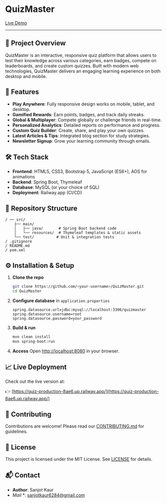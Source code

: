# QuizMaster

[Live Demo](https://quiz-production-8ae6.up.railway.app/)

---

## 🚀 Project Overview

QuizMaster is an interactive, responsive quiz platform that allows users to test their knowledge across various categories, earn badges, compete on leaderboards, and create custom quizzes. Built with modern web technologies, QuizMaster delivers an engaging learning experience on both desktop and mobile.

## 🌟 Features

* **Play Anywhere**: Fully responsive design works on mobile, tablet, and desktop.
* **Gamified Rewards**: Earn points, badges, and track daily streaks.
* **Global & Multiplayer**: Compete globally or challenge friends in real-time.
* **Personalized Analytics**: Detailed reports on performance and progress.
* **Custom Quiz Builder**: Create, share, and play your own quizzes.
* **Latest Articles & Tips**: Integrated blog section for study strategies.
* **Newsletter Signup**: Grow your learning community through emails.

## 🛠️ Tech Stack

* **Frontend**: HTML5, CSS3, Bootstrap 5, JavaScript (ES6+), AOS for animations
* **Backend**: Spring Boot, Thymeleaf
* **Database**: MySQL (or your choice of SQL)
* **Deployment**: Railway.app (CI/CD)

## 📂 Repository Structure

```
/ ── src/
    ├── main/
    │   ├── java/       # Spring Boot backend code
    │   └── resources/  # Thymeleaf templates & static assets
    └── test/          # Unit & integration tests
/ .gitignore
/ README.md
/ pom.xml
```

## ⚙️ Installation & Setup

1. **Clone the repo**

   ```bash
   git clone https://github.com/<your-username>/QuizMaster.git
   cd QuizMaster
   ```
2. **Configure database** in `application.properties`

   ```properties
   spring.datasource.url=jdbc:mysql://localhost:3306/quizmaster
   spring.datasource.username=root
   spring.datasource.password=your_password
   ```
3. **Build & run**

   ```bash
   mvn clean install
   mvn spring-boot:run
   ```
4. **Access**
   Open [http://localhost:8080](http://localhost:8080) in your browser.

## 📈 Live Deployment

Check out the live version at:

👉 [https://quiz-production-8ae6.up.railway.app/](https://quiz-production-8ae6.up.railway.app/)

## 🤝 Contributing

Contributions are welcome! Please read our [CONTRIBUTING.md](CONTRIBUTING.md) for guidelines.

## 📜 License

This project is licensed under the MIT License. See [LICENSE](LICENSE) for details.

## 📬 Contact

* **Author**: Sanjot Kaur
* *Mail* *: sanjotkaur6284@gmail.com
